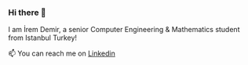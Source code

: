 ### Hi there 👋
I am İrem Demir, a senior Computer Engineering & Mathematics student from Istanbul Turkey! 
 
📫 You can reach me on [Linkedin](https://www.linkedin.com/in/iremddemir/)

<!--
**iremddemir/iremddemir** is a ✨ _special_ ✨ repository because its `README.md` (this file) appears on your GitHub profile.

Here are some ideas to get you started:

- 🔭 I’m currently working on ...
- 🌱 I’m currently learning ...
- 👯 I’m looking to collaborate on ...
- 🤔 I’m looking for help with ...
- 💬 Ask me about ...
- 📫 How to reach me: ...
- 😄 Pronouns: ...
- ⚡ Fun fact: ...
-->
